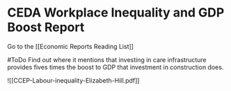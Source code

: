 # CEDA Workplace Inequality and GDP Boost Report

Go to the [[Economic Reports Reading List]]

#ToDo Find out where it mentions that investing in care infrastructure provides fives times the boost to GDP that investment in construction does. 

![[CCEP-Labour-inequality-Elizabeth-Hill.pdf]]